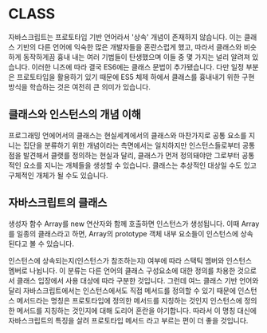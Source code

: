 # CLASS
자바스크립트는 프로토타입 기반 언어라서 '상속' 개념이 존재하지 않습니다. 이는 클래스 기반의 다른 언어에 익숙한 많은 개발자들을 혼란스럽게 했고, 따라서 클래스와 비슷하게 동작하게끔 흉내 내는 여러 기법들이 탄생했으며 이들 중 몇 가지는 널리 알려져 있습니다. 이러한 니즈에 따라 결국 ES6에는 클래스 문법이 추가됐습니다. 다만 일정 부분은 프로토타입을 활용하기 있기 때문에 ES5 체제 하에서 클래스를 흉내내기 위한 구현 방식을 학습하는 것은 여전히 큰 의미가 있습니다.

## 클래스와 인스턴스의 개념 이해
프로그래밍 언에어서의 클래스는 현실세계에서의 클래스와 마찬가지로 공통 요소를 지니는 집단을 분류하기 위한 개념이라는 측면에서는 일치하지만 인스턴스들로부터 공통점을 발견해서 클랫를 정의하는 현실과 달리, 클래스가 먼저 정의돼야만 그로부터 공통적인 요소를 지니는 개체들을 생성할 수 있습니다. 클래스는 추상적인 대상일 수도 있고 구체적인 개체가 될 수도 있습니다. 

## 자바스크립트의 클래스
생성자 함수 Array를 new 연산자와 함께 호출하면 인스턴스가 생성됩니다. 이때 Array를 일종의 클래스라고 하면, Array의 prototype 객체 내부 요소들이 인스턴스에 상속된다고 볼 수 있습니다. 

인스턴스에 상속되는지(인스턴스가 참조하는지) 여부에 따라 스택틱 멤버와 인스턴스 멤버로 나뉩니다. 이 분류는 다른 언어의 클래스 구성요소에 대한 정의를 차용한 것으로서 클래스 입장에서 사용 대상에 따라 구분한 것입니다. 그런데 여느 클래스 기반 언어와 달리 자바스크립트에서는 인스턴스에서도 직접 메서드를 정의할 수 있기 때문에 인스턴스 메서드라는 명칭은 프로토타입에 정의한 메서드를 지칭하는 것인지 인스턴스에 정의한 메서드를 지칭하는 것인지에 대해 도리어 혼란을 야기합니다. 따라서 이 명칭 대신에 자바스크립트의 특징을 살려 프로토타입 메서드 라고 부르는 편이 더 좋을 것입니다. 